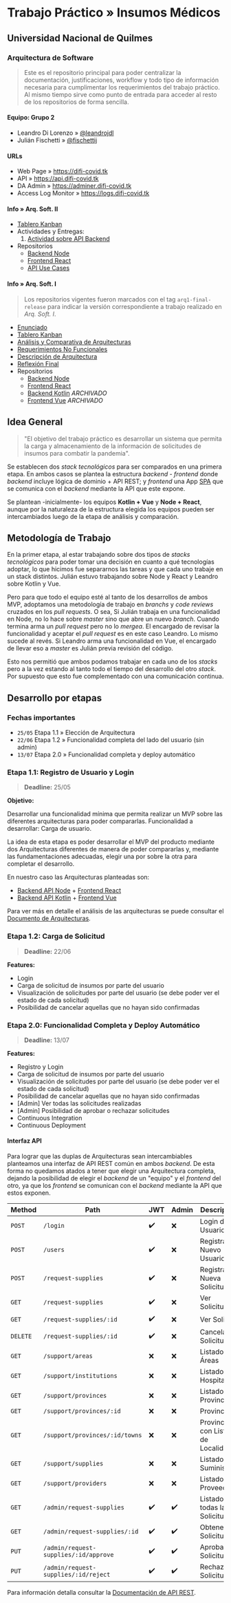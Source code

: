 # Trabajo Práctico » Insumos Médicos

## Universidad Nacional de Quilmes

### Arquitectura de Software

> Este es el repositorio principal
> para poder centralizar la documentación, justificaciones,
> workflow y todo tipo de información necesaria para
> cumplimentar los requerimientos del trabajo práctico.
> Al mismo tiempo sirve como punto de entrada para
> acceder al resto de los repositorios de forma sencilla.

#### Equipo: Grupo 2

* Leandro Di Lorenzo » [@leandrojdl](https://github.com/leandrojdl)
* Julián Fischetti » [@fischettij](https://github.com/fischettij)

#### URLs

* Web Page » <https://difi-covid.tk>
* API » <https://api.difi-covid.tk>
* DA Admin » <https://adminer.difi-covid.tk>
* Access Log Monitor » <https://logs.difi-covid.tk>

#### Info » Arq. Soft. II

* [Tablero Kanban](https://github.com/orgs/unq-arqsoft-difi/projects/2)
* Actividades y Entregas:
  1. [Actividad sobre API Backend](API-Changelog.md)
* Repositorios
  - [Backend Node](https://github.com/unq-arqsoft-difi/covid-back-node)
  - [Frontend React](https://github.com/unq-arqsoft-difi/covid-front-react)
  - [API Use Cases](https://github.com/unq-arqsoft-difi/covid-api-use-cases)

#### Info » Arq. Soft. I

> Los repositorios vigentes fueron marcados con el tag `arq1-final-release`
> para indicar la versión correspondiente a trabajo realizado en _Arq. Soft. I_.

* [Enunciado](https://docs.google.com/document/d/1AyV7urbQM0ywcCVH7bCqCrsFQ7miNpRu_-kGEK_vt7A/edit#)
* [Tablero Kanban](https://github.com/orgs/unq-arqsoft-difi/projects/1)
* [Análisis y Comparativa de Arquitecturas](Analisis-Arquitecturas.md)
* [Requerimientos No Funcionales](Requerimientos-No-Funcionales.md)
* [Descripción de Arquitectura](Arquitectura.md)
* [Reflexión Final](Reflexion-Final.md)
* Repositorios
  - [Backend Node](https://github.com/unq-arqsoft-difi/covid-back-node/tree/arq1-final-release)
  - [Frontend React](https://github.com/unq-arqsoft-difi/covid-front-react/tree/arq1-final-release)
  - [Backend Kotlin](https://github.com/unq-arqsoft-difi/covid-back-kotlin) _ARCHIVADO_
  - [Frontend Vue](https://github.com/unq-arqsoft-difi/covid-front-vue) _ARCHIVADO_

## Idea General

> "El objetivo del trabajo práctico es desarrollar un sistema que permita la carga
> y almacenamiento de la información de solicitudes de insumos para combatir la pandemia".

Se establecen dos _stack tecnológicos_ para ser comparados
en una primera etapa. En ambos casos se plantea la
estructura _backend_ - _frontend_ donde _backend_ incluye
lógica de dominio + API REST; y _frontend_ una App [SPA](https://en.wikipedia.org/wiki/Single-page\_application)
que se comunica con el _backend_ mediante la API que este expone.

Se plantean -inicialmente- los equipos **Kotlin + Vue** y **Node + React**,
aunque por la naturaleza de la estructura elegida los equipos pueden ser
intercambiados luego de la etapa de análisis y comparación.

## Metodología de Trabajo

En la primer etapa, al estar trabajando sobre dos tipos de _stacks tecnológicos_
para poder tomar una decisión en cuanto a qué tecnologías adoptar, lo que hicimos
fue separarnos las tareas y que cada uno trabaje en un stack distintos.
Julián estuvo trabajando sobre Node y React y Leandro sobre Kotlin y Vue.

Pero para que todo el equipo esté al tanto de los desarrollos de ambos MVP,
adoptamos una metodología de trabajo en _branchs_ y _code reviews_ cruzados
en los _pull requests_. O sea, Si Julián trabaja en una funcionalidad en Node,
no lo hace sobre _master_ sino que abre un nuevo _branch_. Cuando termina
arma un _pull request_ pero no lo _mergea_. El encargado de revisar la funcionalidad
y aceptar el _pull request_ es en este caso Leandro. Lo mismo sucede al revés.
Si Leandro arma una funcionalidad en Vue, el encargado de llevar eso a _master_
es Julián previa revisión del código.

Esto nos permitió que ambos podamos trabajar en cada uno de los _stacks_ pero
a la vez estando al tanto todo el tiempo del desarrollo del otro _stack_.
Por supuesto que esto fue complementado con una comunicación continua.

## Desarrollo por etapas

### Fechas importantes

* `25/05` Etapa 1.1 » Elección de Arquitectura
* `22/06` Etapa 1.2 » Funcionalidad completa del lado del usuario (sin admin)
* `13/07` Etapa 2.0 » Funcionalidad completa y deploy automático

### Etapa 1.1: Registro de Usuario y Login

> **Deadline:** 25/05

**Objetivo:**

Desarrollar una funcionalidad mínima que permita realizar un MVP
sobre las diferentes arquitecturas para poder compararlas.
Funcionalidad a desarrollar: Carga de usuario.

La idea de esta etapa es poder desarrollar el MVP del producto
mediante dos Arquitecturas diferentes de manera de poder compararlas
y, mediante las fundamentaciones adecuadas, elegir una por sobre la otra
para completar el desarrollo.

En nuestro caso las Arquitecturas planteadas son:

* [Backend API Node][repo-node] + [Frontend React][repo-react]
* [Backend API Kotlin][repo-kotlin] + [Frontend Vue][repo-vue]

Para ver más en detalle el análisis de las arquitecturas se puede consultar
el [Documento de Arquitecturas](Analisis-Arquitecturas.md).

### Etapa 1.2: Carga de Solicitud

> **Deadline:** 22/06

**Features:**

* Login
* Carga de solicitud de insumos por parte del usuario
* Visualización de solicitudes por parte del usuario (se debe poder ver el estado de cada solicitud)
* Posibilidad de cancelar aquellas que no hayan sido confirmadas

### Etapa 2.0: Funcionalidad Completa y Deploy Automático

> **Deadline:** 13/07

**Features:**

* Registro y Login
* Carga de solicitud de insumos por parte del usuario
* Visualización de solicitudes por parte del usuario (se debe poder ver el estado de cada solicitud)
* Posibilidad de cancelar aquellas que no hayan sido confirmadas
* [Admin] Ver todas las solicitudes realizadas
* [Admin] Posibilidad de aprobar o rechazar solicitudes
* Continuous Integration
* Continuous Deployment

#### Interfaz API

Para lograr que las duplas de Arquitecturas sean intercambiables
planteamos una interfaz de API REST común en ambos _backend_.
De esta forma no quedamos atados a tener que elegir una Arquitectura
completa, dejando la posibilidad de elegir el _backend_ de un "equipo"
y el _frontend_ del otro, ya que los _frontend_ se comunican con el _backend_
mediante la API que estos exponen.

| Method   | Path                                    | JWT | Admin | Descripción                         |
|----------|-----------------------------------------|-----|-------|-------------------------------------|
| `POST`   | `/login`                              | ✔️  | ❌    | Login de Usuario                     |
| `POST`   | `/users`                              | ✔️  | ❌    | Registrar Nuevo Usuario              |
| `POST`   | `/request-supplies`                   | ✔️  | ❌    | Registrar Nueva Solicitud            |
| `GET`    | `/request-supplies`                   | ✔️  | ❌    | Ver Solicitudes                      |
| `GET`    | `/request-supplies/:id`               | ✔️  | ❌    | Ver Solicitud                        |
| `DELETE` | `/request-supplies/:id`               | ✔️  | ❌    | Cancelar Solicitud                   |
| `GET`    | `/support/areas`                      | ❌  | ❌   | Listado de Áreas                     |
| `GET`    | `/support/institutions`               | ❌  | ❌   | Listado de Hospitales                |
| `GET`    | `/support/provinces`                  | ❌  | ❌   | Listado de Provincias                |
| `GET`    | `/support/provinces/:id`              | ❌  | ❌   | Provincia                            |
| `GET`    | `/support/provinces/:id/towns`        | ❌  | ❌   | Provincia con Listado de Localidades |
| `GET`    | `/support/supplies`                   | ❌  | ❌   | Listado de Suministros               |
| `GET`    | `/support/providers`                  | ❌  | ❌   | Listado de Proveedores               |
| `GET`    | `/admin/request-supplies`             | ✔️  | ✔️    | Listado de todas las Solicitudes     |
| `GET`    | `/admin/request-supplies/:id`         | ✔️  | ✔️    | Obtener Solicitud                    |
| `PUT`    | `/admin/request-supplies/:id/approve` | ✔️  | ✔️    | Aprobar Solicitud                    |
| `PUT`    | `/admin/request-supplies/:id/reject`  | ✔️  | ✔️    | Rechazar Solicitud                   |

Para información detalla consultar la [Documentación de API REST](API-REST.md).

[repo-node]:   <https://github.com/unq-arqsoft-difi/covid-back-node>
[repo-kotlin]: <https://github.com/unq-arqsoft-difi/covid-back-kotlin>
[repo-react]:  <https://github.com/unq-arqsoft-difi/covid-front-react>
[repo-vue]:    <https://github.com/unq-arqsoft-difi/covid-front-vue>
